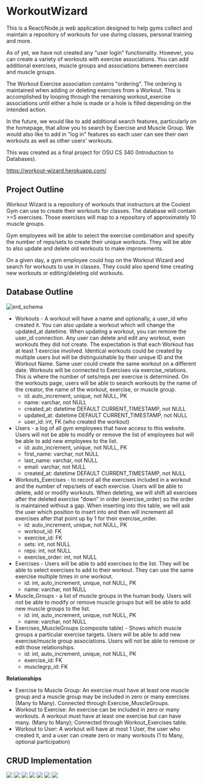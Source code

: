 # WorkoutWizard

This is a React/Node.js web application designed to help gyms collect and maintain a repository of workouts for use during classes, personal training and more. 

As of yet, we have not created any "user login" functionality. However, you can create a variety of workouts with exercise associations. You can add additional exercises, muscle groups and associations between exercises and muscle groups. 

The Workout Exercise association contains "ordering". The ordering is maintained when adding or deleting exercises from a Workout. This is accomplished by looping through the remaining workout_exercise associations until either a hole is made or a hole is filled depending on the intended action. 

In the future, we would like to add additional search features, particularly on the homepage, that allow you to search by Exercise and Muscle Group. We would also like to add in "log in" features so each user can see their own workouts as well as other users' workouts. 

This was created as a final project for OSU CS 340 (Introduction to Databases).

https://workout-wizard.herokuapp.com/

## Project Outline
Workout Wizard is a repository of workouts that instructors at the Coolest Gym can use to create their workouts for classes. The database will contain >=5 exercises. Those exercises will map to a repository of approximately 10 muscle groups.

Gym employees will be able to select the exercise combination and specify the number of reps/sets to create their unique workouts. They will be able to also update and delete old workouts to make improvements. 

On a given day, a gym employee could hop on the Workout Wizard and search for workouts to use in classes. They could also spend time creating new workouts or editing/deleting old workouts. 

## Database Outline
![erd_schema](340_erd_schema.png)
- Workouts​ - A workout will have a name and optionally, a user_id who created it. You can also update a workout which will change the updated_at datetime. When updating a workout, you can remove the user_id connection. Any user can delete and edit any workout, even workouts they did not create. The expectation is that each Workout has at least 1 exercise involved. Identical workouts could be created by multiple users but will be distinguishable by their unique ID and the Workout Name. Same user could create the same workout on a different date. Workouts will be connected to Exercises via exercise_relations. This is where the number of sets/reps per exercise is determined. On the workouts page, users will be able to search workouts by the name of the creator, the name of the workout, exercise, or muscle group.
  - id​: auto_increment, unique, not NULL, PK
  - name​: varchar, not NULL
  - created_at​: datetime DEFAULT CURRENT_TIMESTAMP, not NULL
  - updated_at​: datetime DEFAULT CURRENT_TIMESTAMP, not NULL
  - user_id​: int, FK (who created the workout)
- Users​ - a log of all gym employees that have access to this website. Users will not be able to modify or remove the list of employees but will be able to add new employees to the list.
  - id​: auto_increment, unique, not NULL, PK
  - first_name​: varchar, not NULL
  - last_name​: varchar, not NULL
  - email​: varchar, not NULL
  - created_at​: datetime DEFAULT CURRENT_TIMESTAMP, not NULL
- Workouts_Exercises​ - to record all the exercises included in a workout and the number
of reps/sets of each exercise. Users will be able to delete, add or modify workouts. When deleting, we will shift all exercises after the deleted exercise “down” in order (exercise_order) so the order is maintained without a gap. When inserting into this table, we will ask the user which position to insert into and then will increment all exercises after that point up by 1 for their exercise_order.
  - id:​ auto_increment, unique, not NULL, PK
  - workout_id​: FK
  - exercise_id​: FK
  - sets​: int, not NULL
  - reps​: int, not NULL
  - exercise_order:​ int, not NULL
- Exercises​ - Users will be able to add exercises to the list. They will be able to select
exercises to add to their workout. They can use the same exercise multiple times in one workout.
  - id​: int, auto_increment, unique, not NULL, PK
  - name​: varchar, not NULL
- Muscle_Groups ​- a list of muscle groups in the human body. Users will not be able to modify or remove muscle groups but will be able to add new muscle groups to the list.
  - id​: int, auto_increment, unique, not NULL, PK
  - name​: varchar, not NULL
- Exercises_MuscleGroups (composite table) ​- Shows which muscle groups a
particular exercise targets. Users will be able to add new exercise/muscle group associations. Users will not be able to remove or edit those relationships.
  - id​: int, auto_increment, unique, not NULL, PK
  - exercise_id​: FK
  - musclegrp_id​: FK

**Relationships**
- Exercise to Muscle Group: An exercise must have at least one muscle group and a muscle group may be included in zero or many exercises (Many to Many). Connected through Exercise_MuscleGroups.
- Workout to Exercise: An exercise can be included in zero or many workouts. A workout must have at least one exercise but can have many. (Many to Many); Connected through Workout_Exercises table.
- Workout to User: A workout will have at most 1 User, the user who created it, and a user can create zero or many workouts (1 to Many, optional participation)

## CRUD Implementation
![](340_home_page.png)
![](340_workouts_page.png)
![](340_users_page.png)
![](340_exercises_page.png)
![](340_workouts_exercises_page.png)
![](340_muscle_groups_page.png)
![](340_exercises_musclegroups_page.png)

